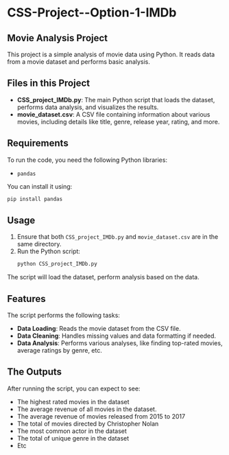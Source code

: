 # CSS-Project--Option-1-IMDb
## Movie Analysis Project

This project is a simple analysis of movie data using Python. It reads data from a movie dataset and performs basic analysis.
## Files in this Project

- **CSS_project_IMDb.py**: The main Python script that loads the dataset, performs data analysis, and visualizes the results.
- **movie_dataset.csv**: A CSV file containing information about various movies, including details like title, genre, release year, rating, and more.

## Requirements

To run the code, you need the following Python libraries:
- `pandas`

You can install it using:
```bash
pip install pandas
```

## Usage

1. Ensure that both `CSS_project_IMDb.py` and `movie_dataset.csv` are in the same directory.
2. Run the Python script:
   ```bash
   python CSS_project_IMDb.py
   ```

The script will load the dataset, perform analysis based on the data.

## Features

The script performs the following tasks:
- **Data Loading**: Reads the movie dataset from the CSV file.
- **Data Cleaning**: Handles missing values and data formatting if needed.
- **Data Analysis**: Performs various analyses, like finding top-rated movies, average ratings by genre, etc.
  
## The Outputs

After running the script, you can expect to see:
- The highest rated movies in the dataset
- The average revenue of all movies in the dataset.
- The average revenue of movies released from 2015 to 2017
- The total of movies directed by Christopher Nolan
- The most common actor in the dataset
- The total of unique genre in the dataset
- Etc
